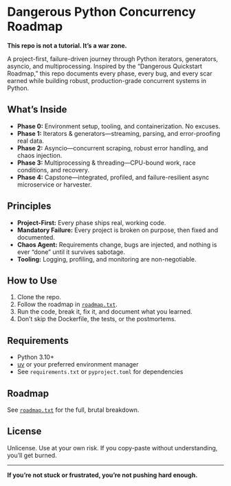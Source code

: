 # Dangerous Python Concurrency Roadmap

**This repo is not a tutorial. It’s a war zone.**

A project-first, failure-driven journey through Python iterators, generators, asyncio, and multiprocessing. Inspired by the “Dangerous Quickstart Roadmap,” this repo documents every phase, every bug, and every scar earned while building robust, production-grade concurrent systems in Python.

## What’s Inside

- **Phase 0:** Environment setup, tooling, and containerization. No excuses.
- **Phase 1:** Iterators & generators—streaming, parsing, and error-proofing real data.
- **Phase 2:** Asyncio—concurrent scraping, robust error handling, and chaos injection.
- **Phase 3:** Multiprocessing & threading—CPU-bound work, race conditions, and recovery.
- **Phase 4:** Capstone—integrated, profiled, and failure-resilient async microservice or harvester.

## Principles

- **Project-First:** Every phase ships real, working code.
- **Mandatory Failure:** Every project is broken on purpose, then fixed and documented.
- **Chaos Agent:** Requirements change, bugs are injected, and nothing is ever “done” until it survives sabotage.
- **Tooling:** Logging, profiling, and monitoring are non-negotiable.

## How to Use

1. Clone the repo.
2. Follow the roadmap in [`roadmap.txt`](iterator_roadmap.txt).
3. Run the code, break it, fix it, and document what you learned.
4. Don’t skip the Dockerfile, the tests, or the postmortems.

## Requirements

- Python 3.10+
- [uv](https://github.com/astral-sh/uv) or your preferred environment manager
- See `requirements.txt` or `pyproject.toml` for dependencies

## Roadmap

See [`roadmap.txt`](roadmap.txt) for the full, brutal breakdown.

## License

Unlicense. Use at your own risk. If you copy-paste without understanding, you’ll get burned.

---

**If you’re not stuck or frustrated, you’re not pushing hard enough.**